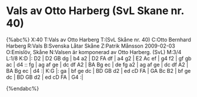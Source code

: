 # Vals av Otto Harberg (SvL Skane nr. 40)

{%abc%}
X:40
T:Vals av Otto Harberg
T:(SvL Skåne nr. 40)
C:Otto Bernhard Harberg
R:Vals
B:Svenska Låtar Skåne
Z:Patrik Månsson 2009-02-03
O:Emislöv, Skåne
N:Valsen är komponerad av Otto Harberg. (SvL)
M:3/4
L:1/8
K:D
|: D2 | D2 GB dg | b4 a2 | D2 FA df | a4 g2 | E2 Ac ef | g4 f2 |
gf gb ac | d4 :: fg | ag af ge | dc df A2 | BA Bg ec |
de fg a2 | ag af ge | dc df A2 | BA Bg ec | d4 :|
K:G
|: ga | bf ge dc | BD GB d2 | ed cD FA |
GA Bc B2 | bf ge dc | BD GB d2 | ed cD FA | G4 :|

{%endabc%}

